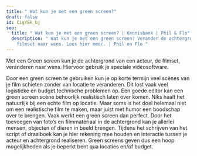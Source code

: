 ```yaml
---
title: " Wat kun je met een green screen?"
draft: false
id: CigYEk_bj
seo:
  title: " Wat kun je met een green screen? | Kennisbank | Phil & Flo"
  description: " Wat kun je met een green screen? Verander de achtergrond van een
    filmset naar wens. Lees hier meer. | Phil en Flo "
---
```

Met een Green screen kun je de achtergrond van een acteur, de filmset, veranderen naar wens. Hiervoor gebruik je speciale videosoftware.

Door een green screen te gebruiken kun je op korte termijn veel scènes van je film schieten zonder van locatie te veranderen. Dit lost vaak veel logistieke en budget technische problemen op. Een goede editor kan een green screen scène behoorlijk realistisch laten over komen. Niks haalt het natuurlijk bij een echte film op locatie. Maar soms is het doel helemaal niet om een realistische film te maken, maar juist met humor een boodschap over te brengen. Vaak werkt een green screen dan perfect. Door het toevoegen van foto’s en filmmateriaal in de achtergrond kan je allerlei mensen, objecten of dieren in beeld brengen. Tijdens het schrijven van het script of draaiboek kan je hier rekening mee houden en interactie tussen je acteur en achtergrond realiseren. Green screens geven dus een hoop mogelijkheden als je beperkt bent qua locaties en/of budget.